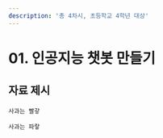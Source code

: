 ```yaml
---
description: '총 4차시, 초등학교 4학년 대상'
---
```


# 01. 인공지능 챗봇 만들기

## 자료 제시

```text
사과는 빨갛
```

```text
사과는 파랗
```

